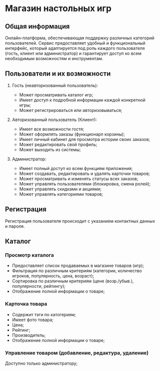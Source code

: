 # Магазин настольных игр

## Общая информация

Онлайн-платформа, обеспечивающая поддержку различных категорий пользователей. Сервис предоставляет удобный и функциональный интерфейс,
который адаптируется под роль каждого пользователя (гость, клиент или администратор) и гарантирует доступ ко всем необходимым возможностям и инструментам.

## Пользователи и их возможности

1. Гость (неавторизованный пользователь):
   * Может просматривать каталог игр;
   * Имеет доступ к подробной информации каждой конкретной игры;
   * Может регистрироваться или авторизовываться;
     
2. Авторизованный пользователь (Клиент):
   * Имеет все возможности гостя;
   * Может оформлять заказы (функционарл корзины);
   * Имеет личный кабинет для просмотра истории своих заказов;
   * Может редактировать свой профиль;
   * Может выходить из системы;
     
3. Администратор:
   * Имеет полный доступ ко всем функциям приложения;
   * Может создавать, редактировать и удалять карточки товаров;
   * Может просматривать и изменять статусы всех заказов;
   * Может управлять пользователями (блокировка, смена ролей);
   * Может управлять скидками и акциями;
   * Может управлять категориями товаров;

## Регистрация

Регистрация пользователя происходит с указанием контактных данных и пароля.

## Каталог

### Просмотр каталога
* Предоставляет список продаваемых в магазине товаров (игр);
* Фильтрация по различным критериям (категории, количество игроков, популярность, цена, возраст);
* Сортировка по различным критериям (цене (возр./убыв.), популярности, рейтингу);
* Отображение полной информации о товаре;

### Карточка товара
* Содержит тэги по катогериям;
* Имеет фото товара;
* Цена;
* Рейтинг;
* Производитель;
* Отображение полной информации о товаре;

### Управление товаром (добавление, редактура, удаление)
Доступно только администратору;
